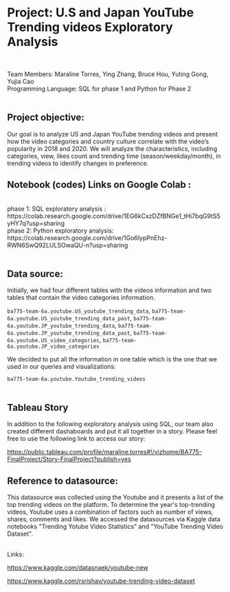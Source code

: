 <h1> Project: U.S and Japan YouTube Trending videos Exploratory Analysis </h1> <br>

Team Members: Maraline Torres, Ying Zhang, Bruce Hou, Yuting Gong, Yujia Cao <br>
Programming Language: SQL for phase 1 and Python for Phase 2<br><br>



<h2>Project objective: </h2>
    
Our goal is to analyze US and Japan YouTube trending videos and present how the video categories and country culture correlate with the video’s popularity in 2018 and 2020. 
We will analyze the characteristics, including categories, view, likes count and trending time (season/weekday/month), in trending 
videos to identify changes in preference. 


<h2> Notebook (codes) Links on Google Colab  : </h2> <br>
phase 1: SQL exploratory analysis : https://colab.research.google.com/drive/1EG6kCxzDZfBNGe1_tHi7bqG9tS5yHY7q?usp=sharing <br>
phase 2: Python exploratory analysis: https://colab.research.google.com/drive/1Go6IypPnEhz-RWN6SwQ92LULSOwaQU-n?usp=sharing <br><br>


<h2> Data source:</h2>

Initially, we had four different tables with the videos information and two tables that contain the video categories information. <br/>


`ba775-team-6a.youtube.US_youtube_trending_data`,
`ba775-team-6a.youtube.US_youtube_trending_data_past`,
`ba775-team-6a.youtube.JP_youtube_trending_data`,
`ba775-team-6a.youtube.JP_youtube_trending_data_past`,
`ba775-team-6a.youtube.US_video_categories`,
`ba775-team-6a.youtube.JP_video_categories`

We decided to put all the information in one table which is the one that we used in our queries and visualizations:<br/>

`ba775-team-6a.youtube.Youtube_trending_videos`<br/><br/>

<h2> Tableau Story  </h2>

In addition to the following exploratory analysis using SQL, our team also created different dashaboards and put it all together in a story. Please feel free to use the following link to access our story: 

https://public.tableau.com/profile/maraline.torres#!/vizhome/BA775-FinalProject/Story-FinalProject?publish=yes


<h2> Reference to datasource:</h2>

This datasource was collected using the Youtube  and it presents a list of the top trending videos on the platform. To determine the year's top-trending videos, Youtube uses a combination of factors such as number of views, shares, comments and likes. We accessed the datasources via Kaggle data notebooks  "Trending Yotube Video Statistics" and "YouTube Trending Video Dataset". <br/><br/>


Links: <br/>

https://www.kaggle.com/datasnaek/youtube-new<br/>


https://www.kaggle.com/rsrishav/youtube-trending-video-dataset<br/>

